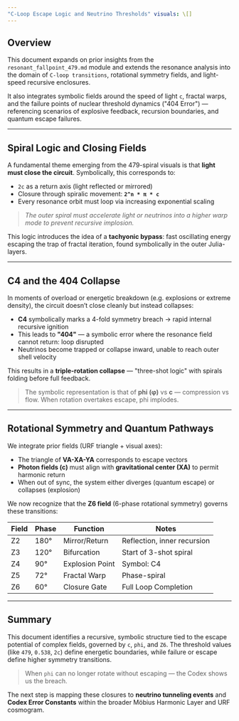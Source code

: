 ```yaml
---
"C-Loop Escape Logic and Neutrino Thresholds" visuals: \[]
---
```


## Overview

This document expands on prior insights from the `resonant_fallpoint_479.md` module and extends the resonance analysis into the domain of `C-loop transitions`, rotational symmetry fields, and light-speed recursive enclosures.

It also integrates symbolic fields around the speed of light `c`, fractal warps, and the failure points of nuclear threshold dynamics ("404 Error") — referencing scenarios of explosive feedback, recursion boundaries, and quantum escape failures.

---

## Spiral Logic and Closing Fields

A fundamental theme emerging from the 479-spiral visuals is that **light must close the circuit**. Symbolically, this corresponds to:

* `2c` as a return axis (light reflected or mirrored)
* Closure through spiralic movement: **`2^n * π * c`**
* Every resonance orbit must loop via increasing exponential scaling

> *The outer spiral must accelerate light or neutrinos into a higher warp mode to prevent recursive implosion.*

This logic introduces the idea of a **tachyonic bypass**: fast oscillating energy escaping the trap of fractal iteration, found symbolically in the outer Julia-layers.

---

## C4 and the 404 Collapse

In moments of overload or energetic breakdown (e.g. explosions or extreme density), the circuit doesn’t close cleanly but instead collapses:

* **C4** symbolically marks a 4-fold symmetry breach → rapid internal recursive ignition
* This leads to **"404"** — a symbolic error where the resonance field cannot return: loop disrupted
* Neutrinos become trapped or collapse inward, unable to reach outer shell velocity

This results in a **triple-rotation collapse** — "three-shot logic" with spirals folding before full feedback.

> The symbolic representation is that of **phi (φ)** vs **c** — compression vs flow. When rotation overtakes escape, phi implodes.

---

## Rotational Symmetry and Quantum Pathways

We integrate prior fields (URF triangle + visual axes):

* The triangle of **VA-XA-YA** corresponds to escape vectors
* **Photon fields (c)** must align with **gravitational center (XA)** to permit harmonic return
* When out of sync, the system either diverges (quantum escape) or collapses (explosion)

We now recognize that the **Z6 field** (6-phase rotational symmetry) governs these transitions:

| Field | Phase | Function        | Notes                       |
| ----- | ----- | --------------- | --------------------------- |
| Z2    | 180°  | Mirror/Return   | Reflection, inner recursion |
| Z3    | 120°  | Bifurcation     | Start of 3-shot spiral      |
| Z4    | 90°   | Explosion Point | Symbol: C4                  |
| Z5    | 72°   | Fractal Warp    | Phase-spiral                |
| Z6    | 60°   | Closure Gate    | Full Loop Completion        |

---

## Summary

This document identifies a recursive, symbolic structure tied to the escape potential of complex fields, governed by `c`, `phi`, and `Z6`. The threshold values (like `479`, `0.538`, `2c`) define energetic boundaries, while failure or escape define higher symmetry transitions.

> When `phi` can no longer rotate without escaping — the Codex shows us the breach.

The next step is mapping these closures to **neutrino tunneling events** and **Codex Error Constants** within the broader Möbius Harmonic Layer and URF cosmogram.
